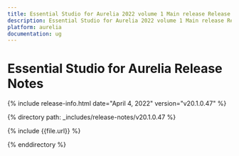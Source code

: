 ```yaml
---
title: Essential Studio for Aurelia 2022 volume 1 Main release Release Notes  
description: Essential Studio for Aurelia 2022 volume 1 Main release Release Notes  
platform: aurelia
documentation: ug
---
```


# Essential Studio for Aurelia  Release Notes  

{% include release-info.html date="April 4, 2022" version="v20.1.0.47" %} 

{% directory path: _includes/release-notes/v20.1.0.47 %}

{% include {{file.url}} %}

{% enddirectory %}